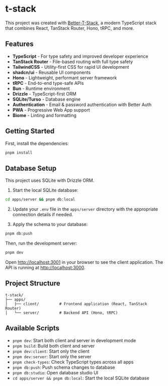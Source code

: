 # t-stack

This project was created with [Better-T-Stack](https://github.com/better-t-stack/Better-T-Stack), a modern TypeScript stack that combines React, TanStack Router, Hono, tRPC, and more.

## Features

- **TypeScript** - For type safety and improved developer experience
- **TanStack Router** - File-based routing with full type safety
- **TailwindCSS** - Utility-first CSS for rapid UI development
- **shadcn/ui** - Reusable UI components
- **Hono** - Lightweight, performant server framework
- **tRPC** - End-to-end type-safe APIs
- **Bun** - Runtime environment
- **Drizzle** - TypeScript-first ORM
- **SQLite/Turso** - Database engine
- **Authentication** - Email & password authentication with Better Auth
- **PWA** - Progressive Web App support
- **Biome** - Linting and formatting

## Getting Started

First, install the dependencies:

```bash
pnpm install
```

## Database Setup

This project uses SQLite with Drizzle ORM.

1. Start the local SQLite database:
```bash
cd apps/server && pnpm db:local
```

2. Update your `.env` file in the `apps/server` directory with the appropriate connection details if needed.

4. Apply the schema to your database:
```bash
pnpm db:push
```


Then, run the development server:

```bash
pnpm dev
```

Open [http://localhost:3001](http://localhost:3001) in your browser to see the client application.
The API is running at [http://localhost:3000](http://localhost:3000).

## Project Structure

```
t-stack/
├── apps/
│   ├── client/         # Frontend application (React, TanStack Router)
│   └── server/         # Backend API (Hono, tRPC)
```

## Available Scripts

- `pnpm dev`: Start both client and server in development mode
- `pnpm build`: Build both client and server
- `pnpm dev:client`: Start only the client
- `pnpm dev:server`: Start only the server
- `pnpm check-types`: Check TypeScript types across all apps
- `pnpm db:push`: Push schema changes to database
- `pnpm db:studio`: Open database studio UI
- `cd apps/server && pnpm db:local`: Start the local SQLite database

